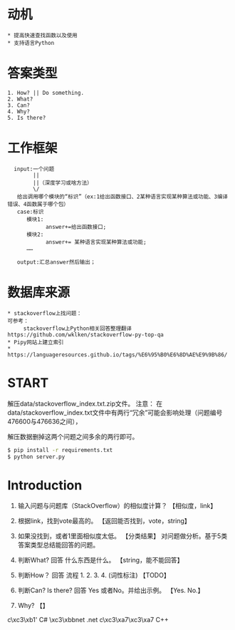 # 动机
    * 提高快速查找函数以及使用
    * 支持语言Python


# 答案类型
    1. How? || Do something.
    2. What?
    3. Can?
    4. Why?
    5. Is there? 

# 工作框架
      input:一个问题
            ||
            ||（深度学习或啥方法）
            \/
       给出调用哪个模块的“标识”（ex:1给出函数接口、2某种语言实现某种算法或功能、3编译错误、4函数属于哪个包）
       case:标识
          模块1:
                answer+=给出函数接口;
          模块2:
                answer+= 某种语言实现某种算法或功能;
          ……
       
       output:汇总answer然后输出；

# 数据库来源
    * stackoverflow上找问题：
    可参考：
         stackoverflow上Python相关回答整理翻译 https://github.com/wklken/stackoverflow-py-top-qa
    * Pipy网站上建立索引
    * https://languageresources.github.io/tags/%E6%95%B0%E6%8D%AE%E9%9B%86/
    

# START
解压data/stackoverflow_index.txt.zip文件。
注意： 在data/stackoverflow_index.txt文件中有两行“冗余”可能会影响处理（问题编号476600与476636之间），

解压数据删掉这两个问题之间多余的两行即可。
```bash
$ pip install -r requirements.txt
$ python server.py
```

# Introduction

1. 输入问题与问题库（StackOverflow）的相似度计算？ 【相似度，link】
2. 根据link，找到vote最高的。 【返回能否找到，vote，string】
3. 如果没找到，或者1里面相似度太低。 【分类结果】
对问题做分析。基于5类答案类型总结能回答的问题。
4. 判断What? 回答 什么东西是什么。 【string，能不能回答】

5. 判断How？ 回答 流程 1. 2. 3. 4. (词性标注) 【TODO】
6. 判断Can? Is there?  回答 Yes 或者No。并给出示例。  【Yes. No.】
7. Why? 【】

c\\xc3\\xb1'            C#
\\xc3\\xbbnet           .net
c\\xc3\\xa7\\xc3\\xa7   C++
